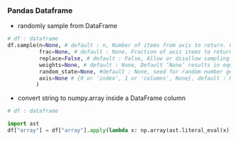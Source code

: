 ### Pandas Dataframe
- randomly sample from DataFrame
```Python
# df : dataframe
df.sample(n=None, # default : n, Number of items from axis to return. Cannot be used with frac.
          frac=None, # default : None, Fraction of axis items to return. Cannot be used with n.
          replace=False, # default : False, Allow or disallow sampling of the same row more than once.
          weights=None, # default : None, Default ‘None’ results in equal probability weighting. 
          random_state=None, #default : None, seed for random number generator
          axis=None # {0 or 'index', 1 or 'columns', None}, default : None, Axis to sample.
         )
```

- convert string to numpy.array inside a DataFrame column
```Python
# df : dataframe  

import ast
df["array"] = df["array"].apply(lambda x: np.array(ast.literal_eval(x)))

```
